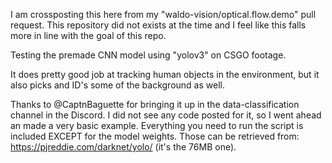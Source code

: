 I am crossposting this here from my "waldo-vision/optical.flow.demo" pull request. This repository did not exists at the time and I feel like this falls more in line with the goal of this repo.

Testing the premade CNN model using "yolov3" on CSGO footage.

It does pretty good job at tracking human objects in the environment, but it also picks and ID's some of the background as well.

Thanks to @CaptnBaguette for bringing it up in the data-classification channel in the Discord. I did not see any code posted for it, so I went ahead an made a very basic example. Everything you need to run the script is included EXCEPT for the model weights. Those can be retrieved from: https://pjreddie.com/darknet/yolo/ (it's the 76MB one).
